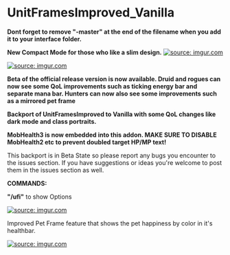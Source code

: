 # UnitFramesImproved_Vanilla
<b>Dont forget to remove "-master" at the end of the filename when you add it to your interface folder.</b>

<b>New Compact Mode for those who like a slim design.</b>
<a href="https://imgur.com/fbAcAe2"><img src="https://i.imgur.com/fbAcAe2.gif" title="source: imgur.com" /></a>

<a href="https://imgur.com/KCIdJFr"><img src="https://i.imgur.com/KCIdJFr.png" title="source: imgur.com" /></a>

<b>Beta of the official release version is now available. Druid and rogues can now see some QoL improvements such as ticking energy bar and separate mana bar. Hunters can now also see some improvements such as a mirrored pet frame</b>

<b>Backport of UnitFramesImproved to Vanilla with some QoL changes like dark mode and class portraits.</b>

<b>MobHealth3 is now embedded into this addon. MAKE SURE TO DISABLE MobHealth2 etc to prevent doubled target HP/MP text!</b>

This backport is in Beta State so please report any bugs you encounter to the issues section.
If you have suggestions or ideas you're welcome to post them in the issues section as well.

<b>COMMANDS: </b>

<b>"/ufi"</b> to show Options

<a href="https://imgur.com/PSdpTpu"><img src="https://i.imgur.com/PSdpTpu.png" title="source: imgur.com" /></a>

Improved Pet Frame feature that shows the pet happiness by color in it's healthbar.

<a href="https://imgur.com/11BNbQj"><img src="https://i.imgur.com/11BNbQj.png" title="source: imgur.com" /></a>

